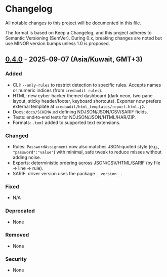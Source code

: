 # Changelog

All notable changes to this project will be documented in this file.

The format is based on Keep a Changelog, and this project adheres to Semantic Versioning (SemVer). During 0.x, breaking changes are noted but use MINOR version bumps unless 1.0 is proposed.

## [0.4.0] - 2025-09-07 (Asia/Kuwait, GMT+3)

### Added
- CLI: `--only-rules` to restrict detection to specific rules. Accepts names or numeric indices (from `credaudit rules`).
- HTML: new cyber‑hacker themed dashboard (dark neon, two‑pane layout, sticky header/footer, keyboard shortcuts). Exporter now prefers external template at `credaudit/html_templates/report.html.j2`.
- Docs: `docs/SCHEMA.md` defining NDJSON/JSON/CSV/SARIF fields.
- Tests: end‑to‑end tests for NDJSON/JSON/HTML/HAR/ZIP.
- Formats: `.toml` added to supported text extensions.

### Changed
- Rules: `PasswordAssignment` now also matches JSON‑quoted style (e.g., `"password":"value"`) with minimal, safe tweak to reduce misses without adding noise.
- Exports: deterministic ordering across JSON/CSV/HTML/SARIF (by file → line → rule).
- SARIF: driver version uses the package `__version__`.

### Fixed
- N/A

### Deprecated
- None

### Removed
- None

### Security
- None

[0.4.0]: https://github.com/azizinfosec-art/CredAudit/compare/v0.3.16...v0.4.0
